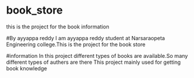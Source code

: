 # book_store
this is the project for the book information 

#By ayyappa reddy
I am ayyappa reddy student at Narsaraopeta Engineering college.This is the project for the book store

#information
In this project different types of books are available.So many different types of authers are there
This project mainly used for getting book knowledge
